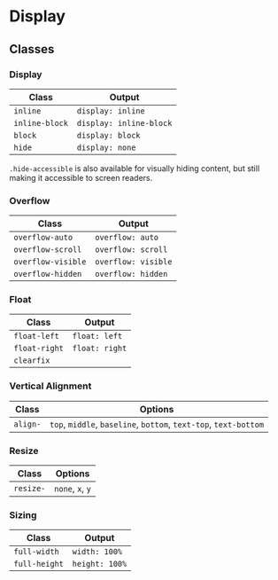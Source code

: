 # Display

## Classes

### Display

| Class  | Output  |
|--------|---------|
| `inline` | `display: inline` |
| `inline-block` | `display: inline-block` |
| `block` | `display: block` |
| `hide` | `display: none` |

`.hide-accessible` is also available for visually hiding content, but still making it accessible to screen readers.


### Overflow

| Class  | Output  |
|--------|---------|
| `overflow-auto` | `overflow: auto` |
| `overflow-scroll` | `overflow: scroll` |
| `overflow-visible` | `overflow: visible` |
| `overflow-hidden` | `overflow: hidden` |


### Float

| Class  | Output  |
|--------|---------|
| `float-left` | `float: left` |
| `float-right` | `float: right` |
| `clearfix` | |


### Vertical Alignment

| Class | Options |
|-------|---------|
| `align-` | `top`, `middle`, `baseline`, `bottom`, `text-top`, `text-bottom` |


### Resize

| Class | Options |
|-------|---------|
| `resize-` | `none`, `x`, `y` |


### Sizing

| Class  | Output  |
|--------|---------|
| `full-width` | `width: 100%` |
| `full-height` | `height: 100%` |
